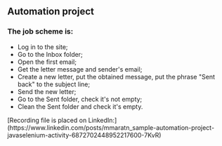 <h2>Automation project</h2>
<h3>The job scheme is:</h3>
<ul>
<li>Log in to the site;
<li>Go to the Inbox folder;
<li>Open the first email;
<li>Get the letter message and sender's email;
<li>Create a new letter, put the obtained message, put the phrase "Sent back" to the subject line;
<li>Send the new letter;
<li>Go to the Sent folder, check it's not empty;
<li>Clean the Sent folder and check it's empty.
</ul>
[Recording file is placed on LinkedIn:](https://www.linkedin.com/posts/mmaratn_sample-automation-project-javaselenium-activity-6872702448952217600-7KvR)
